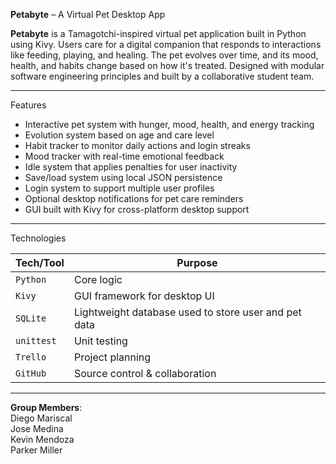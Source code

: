 **Petabyte** – A Virtual Pet Desktop App

**Petabyte** is a Tamagotchi-inspired virtual pet application built in Python using Kivy. Users care for a digital companion that responds to interactions like feeding, playing, and healing. The pet evolves over time, and its mood, health, and habits change based on how it's treated. Designed with modular software engineering principles and built by a collaborative student team.

---

Features

- Interactive pet system with hunger, mood, health, and energy tracking
- Evolution system based on age and care level
- Habit tracker to monitor daily actions and login streaks
- Mood tracker with real-time emotional feedback
- Idle system that applies penalties for user inactivity
- Save/load system using local JSON persistence
- Login system to support multiple user profiles
- Optional desktop notifications for pet care reminders
- GUI built with Kivy for cross-platform desktop support

---

Technologies

| Tech/Tool    | Purpose                        |
|--------------|--------------------------------|
| `Python`     | Core logic                     |
| `Kivy`       | GUI framework for desktop UI   |
| `SQLite`     | Lightweight database used to store user and pet data  |
| `unittest`   | Unit testing                   |
| `Trello`     | Project planning               |
| `GitHub`     | Source control & collaboration |

---

**Group Members**:  
Diego Mariscal  
Jose Medina  
Kevin Mendoza  
Parker Miller  
